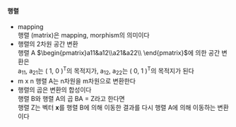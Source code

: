 #### 행렬
- mapping   
  행렬 (matrix)은 mapping, morphism의 의미이다   
- 행렬의 2차원 공간 변환   
  행렬 A  $\begin{pmatrix}a11&a12\\a21&a22\\ \end{pmatrix}$에 의한 공간 변환은    
  a<sub>11</sub>, a<sub>21</sub>는 ( 1, 0 )<sup>T</sup>의 목적지가, a<sub>12</sub>, a<sub>22</sub>는 ( 0, 1 )<sup>T</sup>의 목적지가 된다   
- m x n 행렬 A는 n차원을 m차원으로 변환한다   
- 행렬의 곱은 변환의 합성이다    
  행렬 B와 행렬 A의 곱 BA = Z라고 한다면   
  행렬 Z는 벡터 **x**를 행렬 B에 의해 이동한 결과를 다시 행렬 A에 의해 이동하는 변환이다   
	